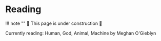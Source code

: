 # Reading

!!! note ""
    🚧 This page is under construction 🚧

Currently reading: Human, God, Animal, Machine by Meghan O'Gieblyn